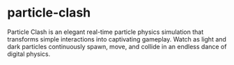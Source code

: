 # particle-clash
Particle Clash is an elegant real-time particle physics simulation that transforms simple interactions into captivating gameplay. Watch as light and dark particles continuously spawn, move, and collide in an endless dance of digital physics.
